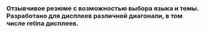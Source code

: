 <h3>Отзывчивое резюме с возможностью выбора языка и темы. Разработано для дисплеев различной диагонали, в том числе retina дисплеев.</h3>
